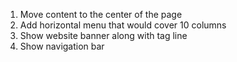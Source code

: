 1. Move content to the center of the page
2. Add horizontal menu that would cover 10 columns
3. Show website banner along with tag line
4. Show navigation bar